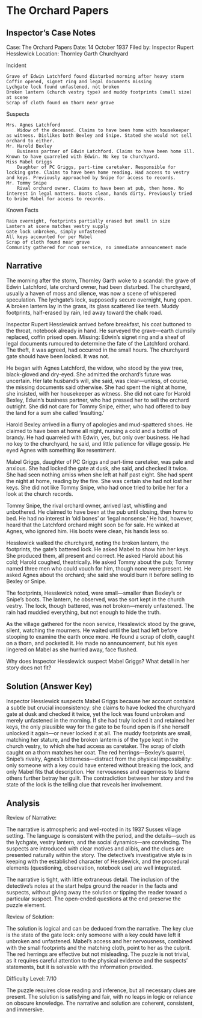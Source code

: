 # The Orchard Papers

## Inspector’s Case Notes

Case: The Orchard Papers
Date: 14 October 1937
Filed by: Inspector Rupert Hesslewick
Location: Thornley Garth Churchyard

Incident

    Grave of Edwin Latchford found disturbed morning after heavy storm
    Coffin opened, signet ring and legal documents missing
    Lychgate lock found unfastened, not broken
    Broken lantern (church vestry type) and muddy footprints (small size) at scene
    Scrap of cloth found on thorn near grave

Suspects

    Mrs. Agnes Latchford
        Widow of the deceased. Claims to have been home with housekeeper as witness. Dislikes both Bexley and Snipe. Stated she would not sell orchard to either.
    Mr. Harold Bexley
        Business partner of Edwin Latchford. Claims to have been home ill. Known to have quarreled with Edwin. No key to churchyard.
    Miss Mabel Griggs
        Daughter of PC Griggs, part-time caretaker. Responsible for locking gate. Claims to have been home reading. Had access to vestry and keys. Previously approached by Snipe for access to records.
    Mr. Tommy Snipe
        Rival orchard owner. Claims to have been at pub, then home. No interest in legal matters. Boots clean, hands dirty. Previously tried to bribe Mabel for access to records.

Known Facts

    Rain overnight, footprints partially erased but small in size
    Lantern at scene matches vestry supply
    Gate lock unbroken, simply unfastened
    All keys accounted for per Mabel
    Scrap of cloth found near grave
    Community gathered for noon service, no immediate announcement made


## Narrative

The morning after the storm, Thornley Garth woke to a scandal: the grave of Edwin Latchford, late orchard owner, had been disturbed. The churchyard, usually a haven of moss and silence, was now a scene of whispered speculation. The lychgate’s lock, supposedly secure overnight, hung open. A broken lantern lay in the grass, its glass scattered like teeth. Muddy footprints, half-erased by rain, led away toward the chalk road.

Inspector Rupert Hesslewick arrived before breakfast, his coat buttoned to the throat, notebook already in hand. He surveyed the grave—earth clumsily replaced, coffin prised open. Missing: Edwin’s signet ring and a sheaf of legal documents rumoured to determine the fate of the Latchford orchard. The theft, it was agreed, had occurred in the small hours. The churchyard gate should have been locked. It was not.

He began with Agnes Latchford, the widow, who stood by the yew tree, black-gloved and dry-eyed. She admitted the orchard’s future was uncertain. Her late husband’s will, she said, was clear—unless, of course, the missing documents said otherwise. She had spent the night at home, she insisted, with her housekeeper as witness. She did not care for Harold Bexley, Edwin’s business partner, who had pressed her to sell the orchard outright. She did not care for Tommy Snipe, either, who had offered to buy the land for a sum she called ‘insulting.’

Harold Bexley arrived in a flurry of apologies and mud-spattered shoes. He claimed to have been at home all night, nursing a cold and a bottle of brandy. He had quarreled with Edwin, yes, but only over business. He had no key to the churchyard, he said, and little patience for village gossip. He eyed Agnes with something like resentment.

Mabel Griggs, daughter of PC Griggs and part-time caretaker, was pale and anxious. She had locked the gate at dusk, she said, and checked it twice. She had seen nothing amiss when she left at half past eight. She had spent the night at home, reading by the fire. She was certain she had not lost her keys. She did not like Tommy Snipe, who had once tried to bribe her for a look at the church records.

Tommy Snipe, the rival orchard owner, arrived last, whistling and unbothered. He claimed to have been at the pub until closing, then home to bed. He had no interest in ‘old bones’ or ‘legal nonsense.’ He had, however, heard that the Latchford orchard might soon be for sale. He winked at Agnes, who ignored him. His boots were clean, his hands less so.

Hesslewick walked the churchyard, noting the broken lantern, the footprints, the gate’s battered lock. He asked Mabel to show him her keys. She produced them, all present and correct. He asked Harold about his cold; Harold coughed, theatrically. He asked Tommy about the pub; Tommy named three men who could vouch for him, though none were present. He asked Agnes about the orchard; she said she would burn it before selling to Bexley or Snipe.

The footprints, Hesslewick noted, were small—smaller than Bexley’s or Snipe’s boots. The lantern, he observed, was the sort kept in the church vestry. The lock, though battered, was not broken—merely unfastened. The rain had muddied everything, but not enough to hide the truth.

As the village gathered for the noon service, Hesslewick stood by the grave, silent, watching the mourners. He waited until the last had left before stooping to examine the earth once more. He found a scrap of cloth, caught on a thorn, and pocketed it. He made no announcement, but his eyes lingered on Mabel as she hurried away, face flushed.

Why does Inspector Hesslewick suspect Mabel Griggs? What detail in her story does not fit?

## Solution (Answer Key)

Inspector Hesslewick suspects Mabel Griggs because her account contains a subtle but crucial inconsistency: she claims to have locked the churchyard gate at dusk and checked it twice, yet the lock was found unbroken and merely unfastened in the morning. If she had truly locked it and retained her keys, the only plausible way for the gate to be found open is if she herself unlocked it again—or never locked it at all. The muddy footprints are small, matching her stature, and the broken lantern is of the type kept in the church vestry, to which she had access as caretaker. The scrap of cloth caught on a thorn matches her coat. The red herrings—Bexley’s quarrel, Snipe’s rivalry, Agnes’s bitterness—distract from the physical impossibility: only someone with a key could have entered without breaking the lock, and only Mabel fits that description. Her nervousness and eagerness to blame others further betray her guilt. The contradiction between her story and the state of the lock is the telling clue that reveals her involvement.

## Analysis

Review of Narrative:

The narrative is atmospheric and well-rooted in its 1937 Sussex village setting. The language is consistent with the period, and the details—such as the lychgate, vestry lantern, and the social dynamics—are convincing. The suspects are introduced with clear motives and alibis, and the clues are presented naturally within the story. The detective’s investigative style is in keeping with the established character of Hesslewick, and the procedural elements (questioning, observation, notebook use) are well integrated.

The narrative is tight, with little extraneous detail. The inclusion of the detective’s notes at the start helps ground the reader in the facts and suspects, without giving away the solution or tipping the reader toward a particular suspect. The open-ended questions at the end preserve the puzzle element.

Review of Solution:

The solution is logical and can be deduced from the narrative. The key clue is the state of the gate lock: only someone with a key could have left it unbroken and unfastened. Mabel’s access and her nervousness, combined with the small footprints and the matching cloth, point to her as the culprit. The red herrings are effective but not misleading. The puzzle is not trivial, as it requires careful attention to the physical evidence and the suspects’ statements, but it is solvable with the information provided.

Difficulty Level: 7/10

The puzzle requires close reading and inference, but all necessary clues are present. The solution is satisfying and fair, with no leaps in logic or reliance on obscure knowledge. The narrative and solution are coherent, consistent, and immersive.